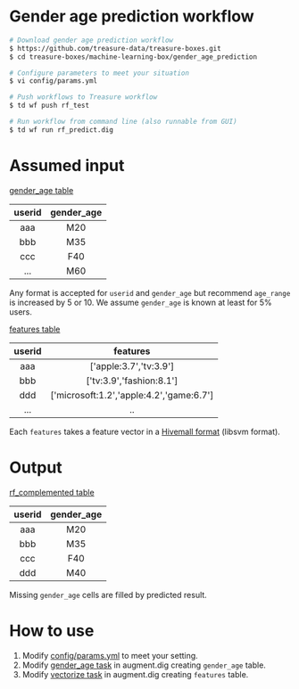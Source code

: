 # Gender age prediction workflow

```sh
# Download gender age prediction workflow
$ https://github.com/treasure-data/treasure-boxes.git
$ cd treasure-boxes/machine-learning-box/gender_age_prediction

# Configure parameters to meet your situation
$ vi config/params.yml

# Push workflows to Treasure workflow
$ td wf push rf_test

# Run workflow from command line (also runnable from GUI)
$ td wf run rf_predict.dig
```

# Assumed input

[gender_age table](https://github.com/treasure-data/treasure-boxes/blob/master/machine-learning-box/gender_age_prediction/augment.dig#L19)

|userid|gender_age|
|:-:|:-:|
|aaa|M20|
|bbb|M35|
|ccc|F40|
|...|M60|

Any format is accepted for `userid` and `gender_age` but recommend `age_range` is increased by 5 or 10.
We assume `gender_age` is known at least for 5% users.

[features table](https://github.com/treasure-data/treasure-boxes/blob/master/machine-learning-box/gender_age_prediction/augment.dig#L37)

|userid|features|
|:-:|:-:|
|aaa|['apple:3.7','tv:3.9']|
|bbb|['tv:3.9','fashion:8.1']|
|ddd|['microsoft:1.2','apple:4.2','game:6.7']|
|...|..|

Each `features` takes a feature vector in a [Hivemall format](http://hivemall.apache.org/userguide/getting_started/input-format.html#features-format-for-classification-and-regression) (libsvm format).

# Output

[rf_complemented table](https://github.com/treasure-data/treasure-boxes/blob/master/machine-learning-box/gender_age_prediction/rf_predict.dig#L112)

|userid|gender_age|
|:-:|:-:|
|aaa|M20|
|bbb|M35|
|ccc|F40|
|ddd|M40|

Missing `gender_age` cells are filled by predicted result.

# How to use

1. Modify [config/params.yml](https://github.com/treasure-data/treasure-boxes/blob/master/machine-learning-box/gender_age_prediction/config/params.yml) to meet your setting.
2. Modify [gender_age task](https://github.com/treasure-data/treasure-boxes/blob/master/machine-learning-box/gender_age_prediction/augment.dig#L19) in augment.dig creating `gender_age` table.
3. Modify [vectorize task](https://github.com/treasure-data/treasure-boxes/blob/master/machine-learning-box/gender_age_prediction/augment.dig#L22) in augment.dig creating `features` table.
